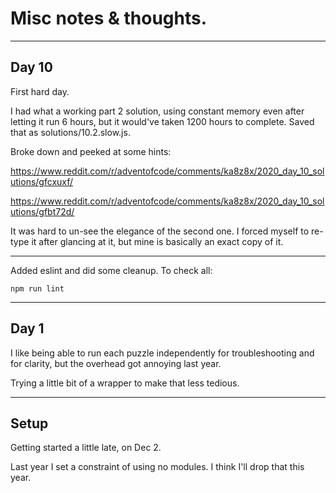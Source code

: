 # Misc notes & thoughts.

---
## Day 10

First hard day.

I had what a working part 2 solution, using constant memory even after letting it run 6 hours, but it would've taken 1200 hours to complete.
Saved that as solutions/10.2.slow.js.

Broke down and peeked at some hints:

https://www.reddit.com/r/adventofcode/comments/ka8z8x/2020_day_10_solutions/gfcxuxf/

https://www.reddit.com/r/adventofcode/comments/ka8z8x/2020_day_10_solutions/gfbt72d/

It was hard to un-see the elegance of the second one. I forced myself to re-type it after glancing at it, but mine is basically an exact copy of it.


---
Added eslint and did some cleanup. To check all:

`npm run lint`

---
## Day 1

I like being able to run each puzzle independently for troubleshooting and for clarity, but the overhead got annoying last year.

Trying a little bit of a wrapper to make that less tedious.


---
## Setup


Getting started a little late, on Dec 2.

Last year I set a constraint of using no modules. I think I'll drop that this year.

